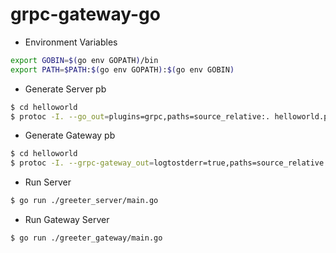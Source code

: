 # grpc-gateway-go

- Environment Variables

```bash
export GOBIN=$(go env GOPATH)/bin
export PATH=$PATH:$(go env GOPATH):$(go env GOBIN)
```

- Generate Server pb

```bash
$ cd helloworld
$ protoc -I. --go_out=plugins=grpc,paths=source_relative:. helloworld.proto
```

- Generate Gateway pb

```bash
$ cd helloworld
$ protoc -I. --grpc-gateway_out=logtostderr=true,paths=source_relative:. helloworld.proto
```

- Run Server

```bash
$ go run ./greeter_server/main.go
```

- Run Gateway Server

```bash
$ go run ./greeter_gateway/main.go
```

